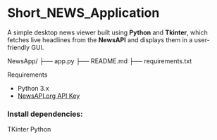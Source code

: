 # Short_NEWS_Application
A simple desktop news viewer built using **Python** and **Tkinter**, which fetches live headlines from the **NewsAPI** and displays them in a user-friendly GUI.

NewsApp/
├── app.py
├── README.md
├── requirements.txt

Requirements

- Python 3.x
- [NewsAPI.org API Key](https://newsapi.org/)

### Install dependencies:

TKinter
Python
